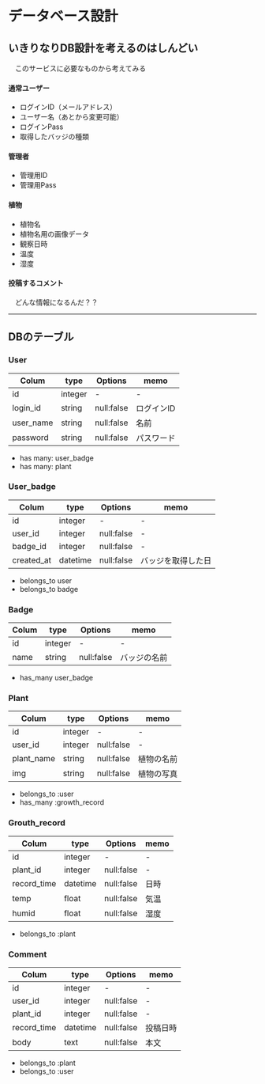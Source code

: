 # データベース設計

## いきりなりDB設計を考えるのはしんどい
　このサービスに必要なものから考えてみる

#### 通常ユーザー
- ログインID（メールアドレス）
- ユーザー名（あとから変更可能）
- ログインPass
- 取得したバッジの種類

#### 管理者
- 管理用ID
- 管理用Pass

#### 植物
- 植物名
- 植物名用の画像データ
- 観察日時
- 温度
- 湿度

#### 投稿するコメント
　どんな情報になるんだ？？

---

## DBのテーブル
### User
|Colum|type     |Options|memo|
|-    |-        |-    |-    |
|id   |integer  |-    |-   |
|login_id   |string  |null:false    |ログインID   |
|user_name  |string  |null:false    |名前   |
|password  |string  |null:false   |パスワード   |

- has many: user_badge
- has many: plant

### User_badge
|Colum      |type     |Options    |memo       |
|-          |-        |-          |-    |
|id         |integer  |-          |-   |
|user_id    |integer  |null:false |-   |
|badge_id   |integer  |null:false |-   |
|created_at |datetime |null:false |バッジを取得した日   |

- belongs_to user
- belongs_to badge

### Badge
|Colum|type     |Options|memo|
|-    |-        |-    |-    |
|id   |integer  |-    |-   |
|name   |string  |null:false    |バッジの名前   |

- has_many user_badge
 


### Plant
|Colum|type     |Options|memo|
|-    |-        |-    |-    |
|id   |integer  |-    |-   |
|user_id    |integer  |null:false |-   |
|plant_name   |string  |null:false    |植物の名前   |
|img  |string  |null:false   |植物の写真   |

- belongs_to :user
- has_many :growth_record

### Grouth_record
|Colum|type     |Options|memo|
|-    |-        |-    |-    |
|id   |integer  |-    |-   |
|plant_id    |integer  |null:false |-   |
|record_time  |datetime  |null:false    |日時   |
|temp  |float  |null:false   |気温   |
|humid  |float  |null:false   |湿度   |

- belongs_to :plant

### Comment
|Colum|type     |Options|memo|
|-    |-        |-    |-    |
|id   |integer  |-    |-   |
|user_id    |integer  |null:false |-   |
|plant_id    |integer  |null:false |-   |
|record_time  |datetime  |null:false    |投稿日時   |
|body  |text  |null:false   |本文   |

- belongs_to :plant
- belongs_to :user
